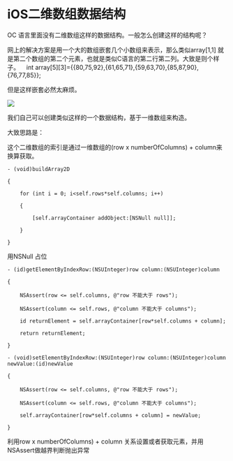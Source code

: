 # iOS二维数组数据结构

OC 语言里面没有二维数组这样的数据结构。一般怎么创建这样的结构呢？

网上的解决方案是用一个大的数组嵌套几个小数组来表示，那么类似array[1,1] 就是第二个数组的第二个元素，也就是类似C语言的第二行第二列。大致是则个样子。    int array[5][3]={{80,75,92},{61,65,71},{59,63,70},{85,87,90},{76,77,85}};  

但是这样嵌套必然太麻烦。

![](https://upload-images.jianshu.io/upload_images/1304277-e13a6195542cdd5d.png?imageMogr2/auto-orient/strip%7CimageView2/2/w/1240)

我们自己可以创建类似这样的一个数据结构，基于一维数组来构造。

大致思路是：

这个二维数组的索引是通过一维数组的(row x numberOfColumns) + column来换算获取。
```
- (void)buildArray2D

{

    for (int i = 0; i<self.rows*self.columns; i++)

    {

        [self.arrayContainer addObject:[NSNull null]];

    }

}
```
用NSNull 占位


```
- (id)getElementByIndexRow:(NSUInteger)row column:(NSUInteger)column

{

    NSAssert(row <= self.columns, @"row 不能大于 rows");

    NSAssert(column <= self.rows, @"column 不能大于 columns");

    id returnElement = self.arrayContainer[row*self.columns + column];

    return returnElement;

}

- (void)setElementByIndexRow:(NSUInteger)row column:(NSUInteger)column newValue:(id)newValue

{

    NSAssert(row <= self.columns, @"row 不能大于 rows");

    NSAssert(column <= self.rows, @"column 不能大于 columns");

    self.arrayContainer[row*self.columns + column] = newValue;

}
```
利用row x numberOfColumns) + column 关系设置或者获取元素，并用NSAssert做越界判断抛出异常
